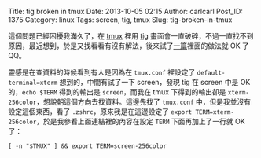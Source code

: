 Title: tig broken in tmux
Date: 2013-10-05 02:15
Author: carlcarl
Post_ID: 1375
Category: linux
Tags: screen, tig, tmux
Slug: tig-broken-in-tmux

這個問題已經困擾我滿久了，在 [tmux][] 裡用 [tig][]
畫面會一直破碎，不過一直找不到原因，最近想到，於是又找看看有沒有解法，後來試了[一篇][]裡面的做法就
OK 了 QQ。

靈感是在查資料的時候看到有人是因為在 `tmux.conf` 裡設定了
`default-terminal=xterm` 想到的，中間有試了一下 screen，發現 tig 在
screen 中是 OK 的，`echo $TERM` 得到的輸出是 `screen`，而我在 tmux
下得到的輸出卻是 `xterm-256color`，想說朝這個方向去找資料。這邊先找了
`tmux.conf` 中，但是我並沒有設定這個東西，看了
`.zshrc`，原來我是在這邊設定了
`export TERM=xterm-256color`，於是我參看上面連結裡的內容在設定 `TERM`
下面再加上了一行就 OK 了：

    [ -n "$TMUX" ] && export TERM=screen-256color

  [tmux]: http://tmux.sourceforge.net
  [tig]: https://github.com/jonas/tig
  [一篇]: https://wiki.archlinux.org/index.php/tmux

